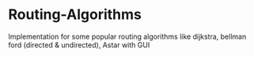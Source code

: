 # Routing-Algorithms
Implementation for some popular routing algorithms like dijkstra, bellman ford (directed &amp; undirected), Astar with GUI
